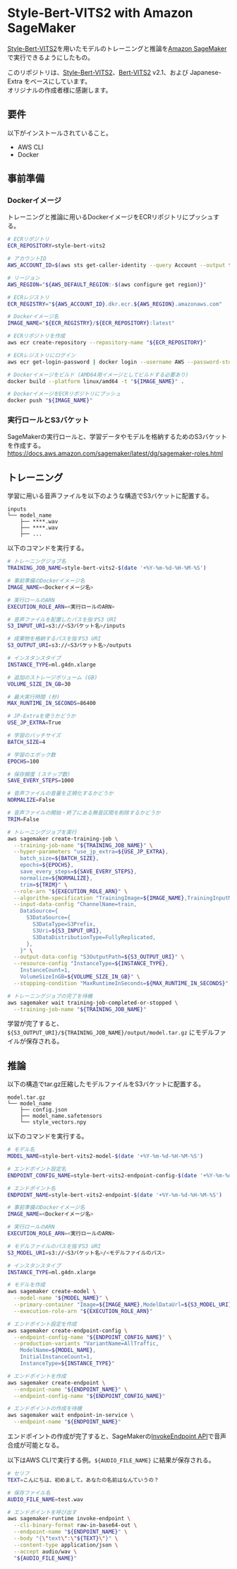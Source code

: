 # Style-Bert-VITS2 with Amazon SageMaker

[Style-Bert-VITS2](https://github.com/litagin02/Style-Bert-VITS2)を用いたモデルのトレーニングと推論を[Amazon SageMaker](https://aws.amazon.com/sagemaker/)で実行できるようにしたもの。

このリポジトリは、[Style-Bert-VITS2](https://github.com/litagin02/Style-Bert-VITS2)、[Bert-VITS2](https://github.com/fishaudio/Bert-VITS2) v2.1、および Japanese-Extra をベースにしています。  
オリジナルの作成者様に感謝します。

## 要件

以下がインストールされていること。

- AWS CLI
- Docker

## 事前準備

### Dockerイメージ

トレーニングと推論に用いるDockerイメージをECRリポジトリにプッシュする。

```sh
# ECRリポジトリ
ECR_REPOSITORY=style-bert-vits2

# アカウントID
AWS_ACCOUNT_ID=$(aws sts get-caller-identity --query Account --output text)

# リージョン
AWS_REGION="${AWS_DEFAULT_REGION:-$(aws configure get region)}"

# ECRレジストリ
ECR_REGISTRY="${AWS_ACCOUNT_ID}.dkr.ecr.${AWS_REGION}.amazonaws.com"

# Dockerイメージ名
IMAGE_NAME="${ECR_REGISTRY}/${ECR_REPOSITORY}:latest"

# ECRリポジトリを作成
aws ecr create-repository --repository-name "${ECR_REPOSITORY}"

# ECRレジストリにログイン
aws ecr get-login-password | docker login --username AWS --password-stdin "${ECR_REGISTRY}"

# Dockerイメージをビルド (AMD64用イメージとしてビルドする必要あり)
docker build --platform linux/amd64 -t "${IMAGE_NAME}" .

# DockerイメージをECRリポジトリにプッシュ
docker push "${IMAGE_NAME}"
```

### 実行ロールとS3バケット

SageMakerの実行ロールと、学習データやモデルを格納するためのS3バケットを作成する。  
https://docs.aws.amazon.com/sagemaker/latest/dg/sagemaker-roles.html

## トレーニング

学習に用いる音声ファイルを以下のような構造でS3バケットに配置する。

```
inputs
└── model_name
    ├── ****.wav
    ├── ****.wav
    ├── ...
```

以下のコマンドを実行する。

```sh
# トレーニングジョブ名
TRAINING_JOB_NAME=style-bert-vits2-$(date '+%Y-%m-%d-%H-%M-%S')

# 事前準備のDockerイメージ名
IMAGE_NAME=<Dockerイメージ名>

# 実行ロールのARN
EXECUTION_ROLE_ARN=<実行ロールのARN>

# 音声ファイルを配置したパスを指すS3 URI
S3_INPUT_URI=s3://<S3バケット名>/inputs

# 成果物を格納するパスを指すS3 URI
S3_OUTPUT_URI=s3://<S3バケット名>/outputs

# インスタンスタイプ
INSTANCE_TYPE=ml.g4dn.xlarge

# 追加のストレージボリューム (GB)
VOLUME_SIZE_IN_GB=30

# 最大実行時間 (秒)
MAX_RUNTIME_IN_SECONDS=86400

# JP-Extraを使うかどうか
USE_JP_EXTRA=True

# 学習のバッチサイズ
BATCH_SIZE=4

# 学習のエポック数
EPOCHS=100

# 保存頻度 (ステップ数)
SAVE_EVERY_STEPS=1000

# 音声ファイルの音量を正規化するかどうか
NORMALIZE=False

# 音声ファイルの開始・終了にある無音区間を削除するかどうか
TRIM=False

# トレーニングジョブを実行
aws sagemaker create-training-job \
  --training-job-name "${TRAINING_JOB_NAME}" \
  --hyper-parameters "use_jp_extra=${USE_JP_EXTRA},
    batch_size=${BATCH_SIZE},
    epochs=${EPOCHS},
    save_every_steps=${SAVE_EVERY_STEPS},
    normalize=${NORMALIZE},
    trim=${TRIM}" \
  --role-arn "${EXECUTION_ROLE_ARN}" \
  --algorithm-specification "TrainingImage=${IMAGE_NAME},TrainingInputMode=File" \
  --input-data-config "ChannelName=train,
    DataSource={
      S3DataSource={
        S3DataType=S3Prefix,
        S3Uri=${S3_INPUT_URI},
        S3DataDistributionType=FullyReplicated,
      },
    }" \
  --output-data-config "S3OutputPath=${S3_OUTPUT_URI}" \
  --resource-config "InstanceType=${INSTANCE_TYPE},
    InstanceCount=1,
    VolumeSizeInGB=${VOLUME_SIZE_IN_GB}" \
  --stopping-condition "MaxRuntimeInSeconds=${MAX_RUNTIME_IN_SECONDS}"

# トレーニングジョブの完了を待機
aws sagemaker wait training-job-completed-or-stopped \
  --training-job-name "${TRAINING_JOB_NAME}"
```

学習が完了すると、`${S3_OUTPUT_URI}/${TRAINING_JOB_NAME}/output/model.tar.gz` にモデルファイルが保存される。

## 推論

以下の構造でtar.gz圧縮したモデルファイルをS3バケットに配置する。

```
model.tar.gz
└── model_name
    ├── config.json
    ├── model_name.safetensors
    └── style_vectors.npy
```

以下のコマンドを実行する。

```sh
# モデル名
MODEL_NAME=style-bert-vits2-model-$(date '+%Y-%m-%d-%H-%M-%S')

# エンドポイント設定名
ENDPOINT_CONFIG_NAME=style-bert-vits2-endpoint-config-$(date '+%Y-%m-%d-%H-%M-%S')

# エンドポイント名
ENDPOINT_NAME=style-bert-vits2-endpoint-$(date '+%Y-%m-%d-%H-%M-%S')

# 事前準備のDockerイメージ名
IMAGE_NAME=<Dockerイメージ名>

# 実行ロールのARN
EXECUTION_ROLE_ARN=<実行ロールのARN>

# モデルファイルのパスを指すS3 URI
S3_MODEL_URI=s3://<S3バケット名>/<モデルファイルのパス>

# インスタンスタイプ
INSTANCE_TYPE=ml.g4dn.xlarge

# モデルを作成
aws sagemaker create-model \
  --model-name "${MODEL_NAME}" \
  --primary-container "Image=${IMAGE_NAME},ModelDataUrl=${S3_MODEL_URI}" \
  --execution-role-arn "${EXECUTION_ROLE_ARN}"

# エンドポイント設定を作成
aws sagemaker create-endpoint-config \
  --endpoint-config-name "${ENDPOINT_CONFIG_NAME}" \
  --production-variants "VariantName=AllTraffic,
    ModelName=${MODEL_NAME},
    InitialInstanceCount=1,
    InstanceType=${INSTANCE_TYPE}"

# エンドポイントを作成
aws sagemaker create-endpoint \
  --endpoint-name "${ENDPOINT_NAME}" \
  --endpoint-config-name "${ENDPOINT_CONFIG_NAME}"

# エンドポイントの作成を待機
aws sagemaker wait endpoint-in-service \
  --endpoint-name "${ENDPOINT_NAME}"
```

エンドポイントの作成が完了すると、SageMakerの[InvokeEndpoint API](https://docs.aws.amazon.com/sagemaker/latest/APIReference/API_runtime_InvokeEndpoint.html)で音声合成が可能となる。

以下はAWS CLIで実行する例。`${AUDIO_FILE_NAME}` に結果が保存される。

```sh
# セリフ
TEXT=こんにちは、初めまして。あなたの名前はなんていうの？

# 保存ファイル名
AUDIO_FILE_NAME=test.wav

# エンドポイントを呼び出す
aws sagemaker-runtime invoke-endpoint \
  --cli-binary-format raw-in-base64-out \
  --endpoint-name "${ENDPOINT_NAME}" \
  --body "{\"text\":\"${TEXT}\"}" \
  --content-type application/json \
  --accept audio/wav \
  "${AUDIO_FILE_NAME}"
```
